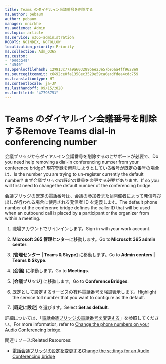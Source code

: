 ```yaml
---
title: Teams のダイヤルイン会議番号を削除する
ms.author: pebaum
author: pebaum
manager: mnirkhe
ms.audience: Admin
ms.topic: article
ms.service: o365-administration
ROBOTS: NOINDEX, NOFOLLOW
localization_priority: Priority
ms.collection: Adm_O365
ms.custom:
- "9002248"
- "4540"
ms.openlocfilehash: 129913c77a9a603289b6e23e57b96aa4ff9628e9
ms.sourcegitcommit: c6692ce0fa1358ec3529e59ca0ecdfdea4cdc759
ms.translationtype: HT
ms.contentlocale: ja-JP
ms.lasthandoff: 09/15/2020
ms.locfileid: "47795753"
---
```

# <a name="remove-teams-dial-in-conferencing-number"></a><span data-ttu-id="19462-102">Teams のダイヤルイン会議番号を削除する</span><span class="sxs-lookup"><span data-stu-id="19462-102">Remove Teams dial-in conferencing number</span></span>

<span data-ttu-id="19462-103">会議ブリッジからダイヤルイン会議番号を削除するのにサポートが必要で、</span><span class="sxs-lookup"><span data-stu-id="19462-103">Do you need help removing a dial-in conferencing number from your conference bridge?</span></span> <span data-ttu-id="19462-104">現在登録を解除しようとしている番号が既定の番号の場合は、</span><span class="sxs-lookup"><span data-stu-id="19462-104">Is the number you are trying to un-register currently the default number?</span></span> <span data-ttu-id="19462-105">まず会議ブリッジの既定の番号を変更する必要があります。</span><span class="sxs-lookup"><span data-stu-id="19462-105">If so you will first need to change the default number of the conferencing bridge.</span></span>

<span data-ttu-id="19462-106">会議ブリッジの既定の電話番号は、会議の参加者または開催者によって発信呼び出しが行われる場合に使用される発信者 ID を定義します。</span><span class="sxs-lookup"><span data-stu-id="19462-106">The default phone number of the conference bridge defines the caller ID that will be used when an outbound call is placed by a participant or the organizer from within a meeting.</span></span>

1. <span data-ttu-id="19462-107">職場アカウントでサインインします。</span><span class="sxs-lookup"><span data-stu-id="19462-107">Sign in with your work account.</span></span>

2. <span data-ttu-id="19462-108">**Microsoft 365 管理センター**に移動します。</span><span class="sxs-lookup"><span data-stu-id="19462-108">Go to **Microsoft 365 admin center**.</span></span>

3. <span data-ttu-id="19462-109">**[管理センター | Teams & Skype]** に移動します。</span><span class="sxs-lookup"><span data-stu-id="19462-109">Go to **Admin centers | Teams & Skype**.</span></span>

4. <span data-ttu-id="19462-110">**[会議]** に移動します。</span><span class="sxs-lookup"><span data-stu-id="19462-110">Go to **Meetings**.</span></span>

5. <span data-ttu-id="19462-111">**[会議ブリッジ]** に移動します。</span><span class="sxs-lookup"><span data-stu-id="19462-111">Go to **Conference Bridges**.</span></span>

6. <span data-ttu-id="19462-112">既定として設定するサービスの有料電話番号を強調表示します。</span><span class="sxs-lookup"><span data-stu-id="19462-112">Highlight the service toll number that you want to configure as the default.</span></span>

7. <span data-ttu-id="19462-113">**[既定に設定]** を選びます。</span><span class="sxs-lookup"><span data-stu-id="19462-113">Select **Set as default**.</span></span>

<span data-ttu-id="19462-114">詳細については、「[電話会議ブリッジの電話番号を変更する](https://docs.microsoft.com/microsoftteams/change-the-phone-numbers-on-your-audio-conferencing-bridge)」を参照してください。</span><span class="sxs-lookup"><span data-stu-id="19462-114">For more information, refer to [Change the phone numbers on your Audio Conferencing bridge](https://docs.microsoft.com/microsoftteams/change-the-phone-numbers-on-your-audio-conferencing-bridge).</span></span>

<span data-ttu-id="19462-115">関連リソース:</span><span class="sxs-lookup"><span data-stu-id="19462-115">Related Resources:</span></span>

- [<span data-ttu-id="19462-116">電話会議ブリッジの設定を変更する</span><span class="sxs-lookup"><span data-stu-id="19462-116">Change the settings for an Audio Conferencing bridge</span></span>](https://docs.microsoft.com/microsoftteams/change-the-settings-for-an-audio-conferencing-bridge)
